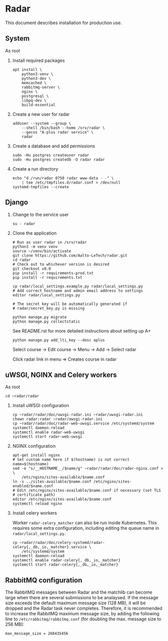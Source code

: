 # Radar

This document describes installation for production use.

## System

As root

 1. Install required packages

    ```shell
    apt install \
        python3-venv \
        python3-dev \
        memcached \
        rabbitmq-server \
        nginx \
        postgresql \
        libpq-dev \
        build-essential
    ```

 2. Create a new user for radar

    ```shell
    adduser --system --group \
        --shell /bin/bash --home /srv/radar \
        --gecos "A-plus radar service" \
        radar
    ```

 3. Create a database and add permissions

    ```shell
    sudo -Hu postgres createuser radar
    sudo -Hu postgres createdb -O radar radar
    ```

 4. Create a run directory

    ```shell
    echo "d /run/radar 0750 radar www-data - -" \
        | tee /etc/tmpfiles.d/radar.conf > /dev/null
    systemd-tmpfiles --create
    ```

## Django

 1. Change to the service user

    ```shell
    su - radar
    ```

 2. Clone the application

    ```shell
    # Run as user radar in /srv/radar
    python3 -m venv venv
    source ~/venv/bin/activate
    git clone https://github.com/Aalto-LeTech/radar.git
    cd radar
    # Check out to whichever version is desired
    git checkout v0.0
    pip install -r requirements-prod.txt
    pip install -r requirements.txt

    cp radar/local_settings.example.py radar/local_settings.py
    # Add correct hostname and admin email address to settings
    editor radar/local_settings.py

    # The secret key will be automatically generated if
    # radar/secret_key.py is missing

    python manage.py migrate
    python manage.py collectstatic
    ```

    See README.rst for more detailed instructions about setting up A+

    ```shell
    python manage.py add_lti_key --desc aplus
    ```

    Select course -> Edit course -> Menu -> Add -> Select radar

    Click radar link in menu => Creates course in radar

## uWSGI, NGINX and Celery workers

As root

```shell
cd ~radar/radar
```

 1. Install uWSGI configuration

    ```shell
    cp ~radar/radar/doc/uwsgi-radar.ini ~radar/uwsgi-radar.ini
    chown radar:radar ~radar/uwsgi-radar.ini
    cp ~radar/radar/doc/radar-web-uwsgi.service /etc/systemd/system
    systemctl daemon-reload
    systemctl enable radar-web-uwsgi
    systemctl start radar-web-uwsgi
    ```

 2. NGINX configuration

    ```shell
    apt-get install nginx
    # Set custom name here if $(hostname) is not correct
    name=$(hostname)
    sed -e "s/__HOSTNAME__/$name/g" ~radar/radar/doc/radar-nginx.conf > \
        /etc/nginx/sites-available/$name.conf
    ln -s ../sites-available/$name.conf /etc/nginx/sites-enabled/$name.conf
    # Edit /etc/nginx/sites-available/$name.conf if necessary (set TLS
    # certificate path)
    editor /etc/nginx/sites-available/$name.conf
    systemctl reload nginx
    ```

 3. Install celery workers

    Worker `radar-celery_matcher` can also be run inside Kubernetes. This
    requires some extra configuration, including editing the queue name in
    `radar/local_settings.py`.

    ```shell
    cp ~radar/radar/doc/celery-systemd/radar-celery{,_db,_io,_matcher}.service \
        /etc/systemd/system
    systemctl daemon-reload
    systemctl enable radar-celery{,_db,_io,_matcher}
    systemctl start radar-celery{,_db,_io,_matcher}
    ```

## RabbitMQ configuration

The RabbitMQ messages between Radar and the matchlib can become large when there
are several submissions to be analaysed. If the message size exceeds the default
maximum message size (128 MB), it will be dropped and the Radar task never completes.
Therefore, it is recommended to increase the RabbitMQ maximum message size,
by adding the following line to `/etc/rabbitmq/rabbitmq.conf` (for doubling the max.
message size to 256 MB):

    max_message_size = 268435456
